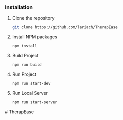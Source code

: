 <a name="readme-top"></a>

### Installation

1. Clone the repository
   ```sh
   git clone https://github.com/lariach/TherapEase
   ```
2. Install NPM packages
   ```sh
   npm install
   ```
3. Build Project
   ```sh
   npm run build
   ```
4. Run Project
   ```sh
   npm run start-dev
   ```
5. Run Local Server
   ```sh
   npm run start-server
   ```
#   T h e r a p E a s e  
 